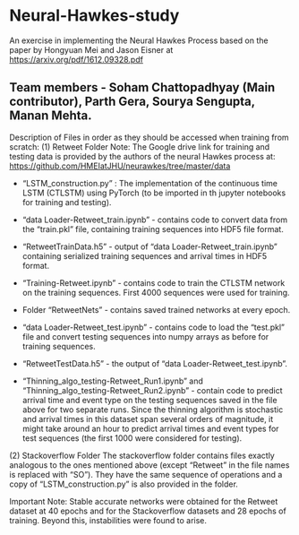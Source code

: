 # Neural-Hawkes-study
An exercise in implementing the Neural Hawkes Process based on the paper by Hongyuan Mei and Jason Eisner at https://arxiv.org/pdf/1612.09328.pdf 
## Team members - Soham Chattopadhyay (Main contributor), Parth Gera, Sourya Sengupta, Manan Mehta.
Description of Files in order as they should be accessed when training from scratch:
(1) Retweet Folder
Note: The Google drive link for training and testing data is provided by the authors of the neural Hawkes process at: https://github.com/HMEIatJHU/neurawkes/tree/master/data

- “LSTM_construction.py” : The implementation of the continuous time LSTM (CTLSTM) using PyTorch (to be imported in th jupyter notebooks for training and testing).


- “data Loader-Retweet_train.ipynb” - contains code to convert data from the “train.pkl” file, containing training sequences into HDF5 file format.

- “RetweetTrainData.h5” - output of “data Loader-Retweet_train.ipynb” containing serialized training sequences and arrival times in HDF5 format.


- “Training-Retweet.ipynb” - contains code to train the CTLSTM network on the training sequences. First 4000 sequences were used for training.


- Folder “RetweetNets” - contains saved trained networks at every epoch.


- “data Loader-Retweet_test.ipynb” - contains code to load the “test.pkl” file and convert testing sequences into numpy arrays as before for training sequences.

- “RetweetTestData.h5” - the output of “data Loader-Retweet_test.ipynb”.


- “Thinning_algo_testing-Retweet_Run1.ipynb” and “Thinning_algo_testing-Retweet_Run2.ipynb” - contain code to predict arrival time and event type on the testing sequences saved in the file above for two separate runs.
Since the thinning algorithm is stochastic and arrival times in this dataset span several orders of magnitude, it might take around an hour to predict arrival times and event types for test sequences (the first 1000 were considered for testing).

(2) Stackoverflow Folder
The stackoverflow folder contains files exactly analogous to the ones mentioned above (except “Retweet” in the file names is replaced with “SO”). They have the same sequence of operations and a copy of “LSTM_construction.py” is also provided in the folder.

Important Note:
Stable accurate networks were obtained for the Retweet dataset at 40 epochs and for the Stackoverflow datasets and 28 epochs of training. Beyond this, instabilities were found to arise.
